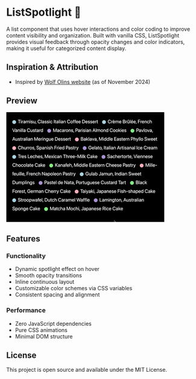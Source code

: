 # ListSpotlight 🔦

A list component that uses hover interactions and color coding to improve content visibility and organization. Built with vanilla CSS, ListSpotlight provides visual feedback through opacity changes and color indicators, making it useful for categorized content display.

## Inspiration & Attribution

- Inspired by [Wolf Olins website](https://www.wolffolins.com/) (as of November 2024)

## Preview

![Preview](preview.gif)

## Features

### Functionality
- Dynamic spotlight effect on hover
- Smooth opacity transitions
- Inline continuous layout
- Customizable color schemes via CSS variables
- Consistent spacing and alignment

### Performance
- Zero JavaScript dependencies
- Pure CSS animations
- Minimal DOM structure

## License

This project is open source and available under the MIT License.
